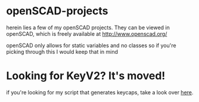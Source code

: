 openSCAD-projects
=================

herein lies a few of my openSCAD projects. They can be viewed in openSCAD, which is freely available at http://www.openscad.org/

openSCAD only allows for static variables and no classes so if you're picking through this I would keep that in mind

# Looking for KeyV2? It's moved!

if you're looking for my script that generates keycaps, take a look over [here](https://github.com/rsheldiii/KeyV2).
